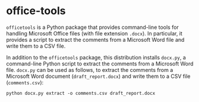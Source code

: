 # office-tools

`officetools` is a Python package that provides command-line tools for
handling Microsoft Office files (with file extension `.docx`). In particular,
it provides a script to extract the comments from a Microsoft Word file and
write them to a CSV file.

In addition to the `officetools` package, this distribution installs
`docx.py`, a command-line Python script to extract the comments from a
Microsoft Word file. `docx.py` can be used as follows, to extract the comments
from a Microsoft Word document (`draft_report.docx`) and write them to a CSV
file (`comments.csv`):

```
python docx.py extract -o comments.csv draft_report.docx
```

